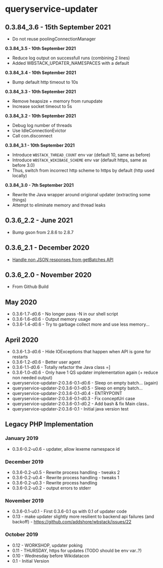 # queryservice-updater

## 0.3.84_3.6 - 15th September 2021

- Do not reuse poolingConnectionManager

**0.3.84_3.5 - 10th September 2021**

- Reduce log output on successfull runs (combining 2 lines)
- Added WBSTACK_UPDATER_NAMESPACES with a default

**0.3.84_3.4 - 10th September 2021**

- Bump default http timeout to 10s

**0.3.84_3.3 - 10th September 2021**

- Remove heapsize + memory from runupdate
- Increase socket timeout to 5s

**0.3.84_3.2 - 10th September 2021**

- Debug log number of threads
- Use IdleConnectionEvictor
- Call con.disconnect

**0.3.84_3.1 - 10th September 2021**

- Introduce `WBSTACK_THREAD_COUNT` env var (default 10, same as before)
- Introduce `WBSTACK_WIKIBASE_SCHEME` env var (default https, same as before 3.0)
- Thus, switch from incorrect http scheme to https by default (http used locally)

**0.3.84_3.0 - 7th September 2021**

- Rewrite the Java wrapper around origional updater (extracting some things)
- Attempt to eliminate memory and thread leaks

## 0.3.6_2.2 - June 2021

- Bump gson from 2.8.6 to 2.8.7

## 0.3.6_2.1 - December 2020

- [Handle non JSON responses from getBatches API](https://github.com/wbstack/queryservice-updater/commit/b24b813b0155837cfb3a225af694101569f55301)

## 0.3.6_2.0 - November 2020

- From Github Build

## May 2020

- 0.3.6-1.7-d0.6 - No longer pass -N in our shell script
- 0.3.6-1.6-d0.6 - Output memory usage
- 0.3.6-1.4-d0.6 - Try to garbage collect more and use less memory...

## April 2020

- 0.3.6-1.3-d0.6 - Hide IOExceptions that happen when API is gone for restarts
- 0.3.6-1.2-d0.6 - Better user agent
- 0.3.6-1.1-d0.6 - Totally refactor the Java class =]
- 0.3.6-1.0-d0.6 - Only have 1 QS updater implementation again (+ reduce non needed output)
- queryservice-updater-2:0.3.6-0.1-d0.6 - Sleep on empty batch... (again)
- queryservice-updater-2:0.3.6-0.1-d0.5 - Sleep on empty batch...
- queryservice-updater-2:0.3.6-0.1-d0.4 - ENTRYPOINT
- queryservice-updater-2:0.3.6-0.1-d0.3 - Fix conceptUri case
- queryservice-updater-2:0.3.6-0.1-d0.2 - Add bash & fix Main class..
- queryservice-updater-2:0.3.6-0.1 - Initial java version test

## Legacy PHP Implementation

### January 2019

- 0.3.6-0.2-u0.6 - updater, allow lexeme namespace id

### December 2019

- 0.3.6-0.2-u0.5 - Rewrite process handling - tweaks 2
- 0.3.6-0.2-u0.4 - Rewrite process handling - tweaks 1
- 0.3.6-0.2-u0.3 - Rewrite process handling
- 0.3.6-0.2-u0.2 - output errors to stderr

### November 2019

- 0.3.6-0.1-u0.1 - First 0.3.6-0.1 qs with 0.1 of updater code
- 0.13 - make updater slightly more resilient to backend api failures (and backoff) - https://github.com/addshore/wbstack/issues/22

### October 2019

- 0.12 - WORKSHOP, updater poking
- 0.11 - THURSDAY, https for updates (TODO should be env var..?)
- 0.10 - Wednesday before Wikidatacon
- 0.1 - Initial Version
